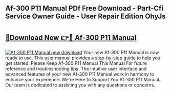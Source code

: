 ## Af-300 P11 Manual PDf Free Download - Part-Cfi Service Owner Guide - User Repair Edition OhyJs

# <h2><a href="http://bc11483.oget.top/?id=Af-300+P11+Manual">🔗Download New 👉🔴 Af-300 P11 Manual</a></h2>

[![Af-300 P11 Manual new download](https://i.imgur.com/5g1atiW.png)](http://bc11483.oget.top/?id=Af-300+P11+Manual)
Your new Af-300 P11 Manual is now ready to use. This user manual provides a step-by-step guide to help you get started. Please Keep Af-300 P11 Manual This Manual For future reference and troubleshooting tips. The intuitive user interface and advanced features of your new Af-300 P11 Manual work in harmony to enhance your experience. We're Here to Support You Af-300 P11 Manual. Our team is dedicated to assisting you with any questions or concerns.

